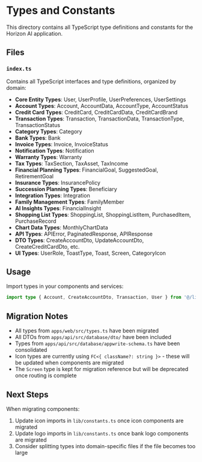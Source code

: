 # Types and Constants

This directory contains all TypeScript type definitions and constants for the Horizon AI application.

## Files

### `index.ts`

Contains all TypeScript interfaces and type definitions, organized by domain:

- **Core Entity Types**: User, UserProfile, UserPreferences, UserSettings
- **Account Types**: Account, AccountData, AccountType, AccountStatus
- **Credit Card Types**: CreditCard, CreditCardData, CreditCardBrand
- **Transaction Types**: Transaction, TransactionData, TransactionType, TransactionStatus
- **Category Types**: Category
- **Bank Types**: Bank
- **Invoice Types**: Invoice, InvoiceStatus
- **Notification Types**: Notification
- **Warranty Types**: Warranty
- **Tax Types**: TaxSection, TaxAsset, TaxIncome
- **Financial Planning Types**: FinancialGoal, SuggestedGoal, RetirementGoal
- **Insurance Types**: InsurancePolicy
- **Succession Planning Types**: Beneficiary
- **Integration Types**: Integration
- **Family Management Types**: FamilyMember
- **AI Insights Types**: FinancialInsight
- **Shopping List Types**: ShoppingList, ShoppingListItem, PurchasedItem, PurchaseRecord
- **Chart Data Types**: MonthlyChartData
- **API Types**: APIError, PaginatedResponse, APIResponse
- **DTO Types**: CreateAccountDto, UpdateAccountDto, CreateCreditCardDto, etc.
- **UI Types**: UserRole, ToastType, Toast, Screen, CategoryIcon

## Usage

Import types in your components and services:

```typescript
import type { Account, CreateAccountDto, Transaction, User } from '@/lib/types';
```

## Migration Notes

- All types from `apps/web/src/types.ts` have been migrated
- All DTOs from `apps/api/src/database/dto/` have been included
- Types from `apps/api/src/database/appwrite-schema.ts` have been consolidated
- Icon types are currently using `FC<{ className?: string }>` - these will be updated when components are migrated
- The `Screen` type is kept for migration reference but will be deprecated once routing is complete

## Next Steps

When migrating components:

1. Update icon imports in `lib/constants.ts` once icon components are migrated
2. Update logo imports in `lib/constants.ts` once bank logo components are migrated
3. Consider splitting types into domain-specific files if the file becomes too large
